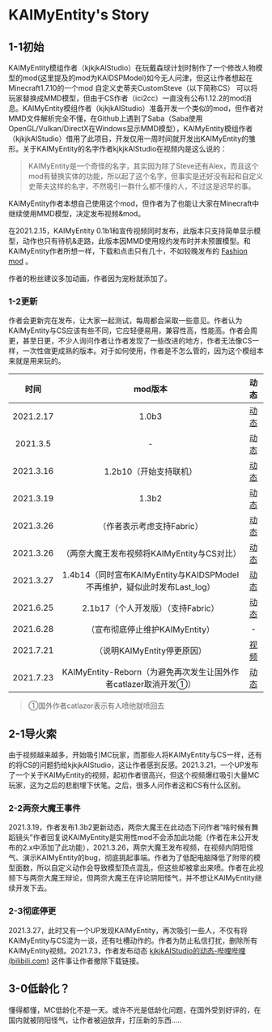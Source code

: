 # KAIMyEntity's Story



## 1-1初始

KAIMyEntity模组作者（kjkjkAIStudio）在玩戴森球计划时制作了一个修改人物模型的mod(这里提及的mod为KAIDSPModel)如今无人问津，但这让作者想起在Minecraft1.7.10的一个mod 自定义史蒂夫CustomSteve（以下简称CS） 可以将玩家替换成MMD模型，但由于CS作者（ici2cc）一直没有公布1.12.2的mod消息。KAIMyEntity模组作者（kjkjkAIStudio）准备开发一个类似的mod，但作者对MMD文件解析完全不懂，在Github上遇到了Saba（Saba使用OpenGL/Vulkan/DirectX在Windows显示MMD模型），KAIMyEntity模组作者（kjkjkAIStudio）借用了此项目，开发仅用一周时间就开发出KAIMyEntity的雏形。关于KAIMyEntity的名字作者kjkjkAIStudio在视频内是这么说的：

> KAIMyEntity是一个奇怪的名字，其实因为除了Steve还有Alex，而且这个mod有替换实体的功能，所以起了这个名字，但事实是还好没有起和自定义史蒂夫这样的名字，不然吸引一群什么都不懂的人，不过这是迟早的事。

KAIMyEntity作者本想自己使用这个mod，但作者为了也能让大家在Minecraft中继续使用MMD模型，决定发布视频&mod。

在2021.2.15，KAIMyEntity 0.1b1和宣传视频同时发布，此版本只支持简单显示模型，动作也只有待机&走路，此版本因MMD使用规约发布时并未预置模型。和KAIMyEntity作者所想一样，下载和点击只有几十，不如较晚发布的 [Fashion mod](https://www.mcbbs.net/thread-1171863-1-1.html) 。

作者的粉丝建议多加动画，作者因为宠粉就添加了。

### 1-2更新

作者会更新完在发布，让大家一起测试，每周都会采取一些意见。作者认为KAIMyEntity与CS应该有些不同，它应轻便易用，兼容性高，性能高。作者会周更，甚至日更，不少人询问作者让作者发现了一些改进的地方，作者无法像CS一样，一次性做更成熟的版本。对于如何使用，作者是不怎么管的，因为这个模组本来就是用来玩的。

|   时间    |                           mod版本                            |                          动态                           |
| :-------: | :----------------------------------------------------------: | :-----------------------------------------------------: |
| 2021.2.17 |                            1.0b3                             | [动态](https://t.bilibili.com/492699350917910207?tab=2) |
| 2021.3.5  |                              -                               | [动态](https://t.bilibili.com/498662032533535773?tab=2) |
| 2021.3.16 |                    1.2b10（开始支持联机）                    | [动态](https://t.bilibili.com/502704533068132147?tab=2) |
| 2021.3.19 |                            1.3b2                             | [动态](https://t.bilibili.com/503849609997053973?tab=2) |
| 2021.3.26 |                  （作者表示考虑支持Fabric）                  | [动态](https://t.bilibili.com/506502027183763556?tab=2) |
| 2021.3.26 |         （两奈大魔王发布视频将KAIMyEntity与CS对比）          | [动态](https://t.bilibili.com/506522728922109267?tab=2) |
| 2021.3.27 | 1.4b14（同时宣布KAIMyEntity与KAIDSPModel不再维护，疑似此时发布Last_log） | [动态](https://t.bilibili.com/506725094897883334?tab=2) |
| 2021.6.25 |              2.1b17（个人开发版）（支持Fabric）              | [动态](https://t.bilibili.com/540224285031208064?tab=2) |
| 2021.6.28 |               （宣布彻底停止维护KAIMyEntity）                |                            -                            |
| 2021.7.21 |                 （说明KAIMyEntity停更原因）                  |   [视频](https://www.bilibili.com/video/BV1wL411p728)   |
| 2021.7.23 | KAIMyEntity-Reborn（为避免再次发生让国外作者catlazer取消开发①） | [动态](https://t.bilibili.com/550444155418775884?tab=2) |

> ①国外作者catlazer表示有人喷他就喷回去

## 2-1导火索

由于视频越来越多，开始吸引MC玩家，而那些人将KAIMyEntity与CS一样，还有的将CS的问题扔给kjkjkAIStudio，这让作者感到反感。2021.3.21，一个UP发布了一个关于KAIMyEntity的视频，起初作者很高兴，但这个视频爆红吸引大量MC玩家，这为之后的悲剧埋下伏笔。之后，很多人问作者这和CS有什么区别。

### 2-2两奈大魔王事件

2021.3.19，作者发布1.3b2更新动态，两奈大魔王在此动态下问作者“啥时候有舞蹈镜头”作者回复说KAIMyEntity是实用性mod不会添加此功能（作者在未公开发布的2.x中添加了此功能），2021.3.26，两奈大魔王发布视频，在视频内阴阳怪气、演示KAIMyEntity的bug，彻底挑起事端。作者为了低配电脑降低了附带的模型面数，所以自定义动作会导致模型顶点混乱，但这些却被拿出来喷。作者在此视频下与两奈大魔王辩论，但两奈大魔王在评论阴阳怪气，并不想让KAIMyEntity继续开发下去。

### 2-3彻底停更

2021.3.27，此时又有一个UP发现KAIMyEntity，再次吸引一些人，不仅有将KAIMyEntity与CS混为一谈，还有吐槽动作的。作者为防止私信打扰，删除所有KAIMyEntity视频。2021.7.3，作者发布动态 [kjkjkAIStudio的动态-哔哩哔哩 (bilibili.com)](https://t.bilibili.com/543138553489208155?tab=2) 这件事让作者撤除下载链接。

## 3-0低龄化？

懂得都懂，MC低龄化不是一天。或许不光是低龄化问题，在国外受到好评的，在国内就被阴阳怪气，让作者被迫放弃，打压新的东西.....

